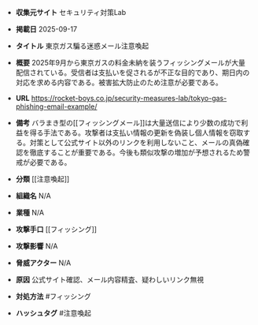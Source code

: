 - **収集元サイト**
セキュリティ対策Lab

- **掲載日**
2025-09-17

- **タイトル**
東京ガス騙る迷惑メール注意喚起

- **概要**
2025年9月から東京ガスの料金未納を装うフィッシングメールが大量配信されている。受信者は支払いを促されるが不正な目的であり、期日内の対応を求める内容である。被害拡大防止のため注意が必要である。

- **URL**
https://rocket-boys.co.jp/security-measures-lab/tokyo-gas-phishing-email-example/

- **備考**
バラまき型の[[フィッシングメール]]は大量送信により少数の成功で利益を得る手法である。攻撃者は支払い情報の更新を偽装し個人情報を窃取する。対策として公式サイト以外のリンクを利用しないこと、メールの真偽確認を徹底することが重要である。今後も類似攻撃の増加が予想されるため警戒が必要である。

- **分類**
[[注意喚起]]

- **組織名**
N/A

- **業種**
N/A

- **攻撃手口**
[[フィッシング]]

- **攻撃影響**
N/A

- **脅威アクター**
N/A

- **原因**
公式サイト確認、メール内容精査、疑わしいリンク無視

- **対処方法**
#フィッシング

- **ハッシュタグ**
#注意喚起
